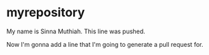 # myrepository

My name is Sinna Muthiah. This line was pushed.

Now I'm gonna add a line that I'm going to generate a pull request for.